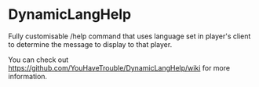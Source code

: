 # DynamicLangHelp
Fully customisable /help command that uses language set in player's client to determine the message to display to that player.

You can check out https://github.com/YouHaveTrouble/DynamicLangHelp/wiki for more information.

